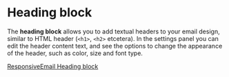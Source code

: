 # Heading block

The **heading block** allows you to add textual headers to your email design, 
similar to HTML header (`<h1>`, `<h2>` etcetera). In the settings panel you can 
edit the header content text, and see the options to change the appearance of 
the header, such as color, size and font type. 

[ResponsiveEmail Heading block](ResponsiveEmail/json/block-heading)
